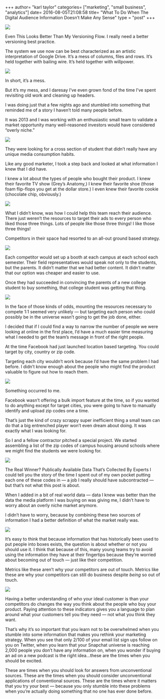 +++
author= "karl taylor"
categories= ["marketing", "small business", "analytics"]
date= 2016-08-05T21:08:58
title= "What To Do When The Digital Audience Information Doesn’t Make Any Sense"
type = "post"
+++

  ![](https://raw.githubusercontent.com/karljtaylor/kjt/blog/content/assets/52f30-1tf5e_wfbk4l7avhhgzzmjq.png)

 Even This Looks Better Than My Versioning Flow.  I really need a better versioning best practice.

 The system we use now can be best characterized as an artistic interpretation of Google Drive. It’s a mess of columns, files and rows. It’s held together with bailing wire. It’s held together with willpower.

  ![](https://raw.githubusercontent.com/karljtaylor/kjt/blog/content/assets/6cde1-1b7wbfuse2ql7araaf5rlxa.jpeg)  


 In short, it’s a mess.

 But it’s my mess, and I daresay I’ve even grown fond of the time I’ve spent revisiting old work and cleaning up headers.

 I was doing just that a few nights ago and stumbled into something that reminded me of a story I haven’t told many people before.

 It was 2013 and I was working with an enthusiastic small team to validate a market opportunity many well-reasoned investors would have considered “overly niche.”

  ![](https://raw.githubusercontent.com/karljtaylor/kjt/blog/content/assets/4bcf8-1o-9sztvhmdt8ga_opzvppq.jpeg)  


 They were looking for a cross section of student that didn’t really have any unique media consumption habits.

 Like any good marketer, I took a step back and looked at what information I knew that I did have.

 I knew a lot about the types of people who bought their product. I knew their favorite TV show (Grey’s Anatomy,) I knew their favorite shoe (those foam flip-flops you get at the dollar store.) I even knew their favorite cookie (chocolate chip, obviously.)

  ![](https://raw.githubusercontent.com/karljtaylor/kjt/blog/content/assets/2a30e-1qyc12j5cv6o8qt0vz8nseg.jpeg)  


 What I didn’t know, was how I could help this team reach their audience. There just weren’t the resources to target their ads to every person who liked those three things. Lots of people like those three things! I like those three things!

 Competitors in their space had resorted to an all-out ground based strategy.

  ![](https://raw.githubusercontent.com/karljtaylor/kjt/blog/content/assets/e592f-16yhpdqbrtsfiolfdymeluw.jpeg)  


 Each competitor would set up a booth at each campus at each school each semester. Their field representatives would speak not only to the students, but the parents. It didn’t matter that we had better content. It didn’t matter that our option was cheaper and easier to use.

 Once they had succeeded in convincing the parents of a new college student to buy something, that college student was getting that thing.

  ![](https://raw.githubusercontent.com/karljtaylor/kjt/blog/content/assets/e3332-1sco-9nao3yrgibd8teooja.jpeg)  


 In the face of those kinds of odds, mounting the resources necessary to compete 1:1 seemed very unlikely — but targeting each person who could possibly be in the universe wasn’t going to get the job done, either.

 I decided that if I could find a way to narrow the number of people we were looking at online in the first place, I’d have a much easier time measuring what I needed to get the team’s message in front of the right people.

 At the time Facebook had just launched location based targeting. You could target by city, country or zip code.

 Targeting each city wouldn’t work because I’d have the same problem I had before. I didn’t know enough about the people who might find the product valuable to figure out how to reach them.

  ![](https://raw.githubusercontent.com/karljtaylor/kjt/blog/content/assets/f1b49-1daklor7olnnmwzs78z4ztg.jpeg)  


 Something occurred to me.

 Facebook wasn’t offering a bulk import feature at the time, so if you wanted to do anything except for target cities, you were going to have to manually identify and upload zip codes one a time.

 That’s just the kind of crazy scrappy super inefficient thing a small team can do that a big entrenched player won’t even dream about doing. It was exactly what I was looking for.

 So I and a fellow contractor pitched a special project. We started assembling a list of the zip codes of campus housing around schools where we might find the students we were looking for.

  ![](https://raw.githubusercontent.com/karljtaylor/kjt/blog/content/assets/ae854-1stxxtx4xzzaczpui3xalvg.png)

 The Real Winner? Publically Available Data That’s Collected By Experts  I could tell you the story of the time I spent out of my own pocket putting each one of these codes in — a job I really should have subcontracted — but that’s not what this post is about.

 When I added in a bit of real world data — data I knew was better than the data the media platform I was buying on was giving me, I didn’t have to worry about an overly niche market anymore.

 I didn’t have to worry, because by combining these two sources of information I had a better definition of what the market really was.

  ![](https://raw.githubusercontent.com/karljtaylor/kjt/blog/content/assets/12ffa-1ip78smjn7y3yd46i4worzw.jpeg)  


 It’s easy to think that because information that has historically been used to put people into boxes exists, the question is about whether or not you should use it. I think that because of this, many young teams try to avoid using the information they have at their fingertips because they’re worried about becoming out of touch — just like their competition.

 Metrics like these aren’t why your competitors are out of touch. Metrics like these are why your competitors can still do business despite *being* so out of touch.

  ![](https://raw.githubusercontent.com/karljtaylor/kjt/blog/content/assets/9f3e1-1kkrfn2czq9xjeiuruhgzqq.jpeg)  


 Having a better understanding of who your ideal customer is than your competitors do changes the way you think about the people who buy your product. Paying attention to these indicators gives you a language to plan around what your customers tell you they need — not what you think they want.

 That’s why it’s so important that you learn not to be overwhelmed when you stumble into some information that makes you rethink your marketing strategy. When you see that only 2/100 of your email list sign ups follow on you on Twitter, when you learn that your Snapchat universe is reaching 2,000 people you don’t have any information on, when you wonder if buying an ad on a new podcast is the right idea…these are the times when you should be excited.

 These are times when you should look for answers from unconventional sources. These are the times when you should consider unconventional applications of conventional sources. These are the times where it matters that you try your best — because you only stumble into these problems when you’re actually doing something that no one has ever done before.
